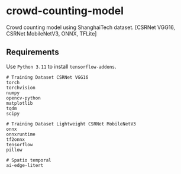 # crowd-counting-model
Crowd counting model using ShanghaiTech dataset. [CSRNet VGG16, CSRNet MobileNetV3, ONNX, TFLite]

## Requirements
Use `Python 3.11` to install `tensorflow-addons`.
```
# Training Dataset CSRNet VGG16
torch 
torchvision 
numpy 
opencv-python 
matplotlib 
tqdm
scipy

# Training Dataset Lightweight CSRNet MobileNetV3
onnx 
onnxruntime 
tf2onnx 
tensorflow
pillow

# Spatio temporal
ai-edge-litert
```